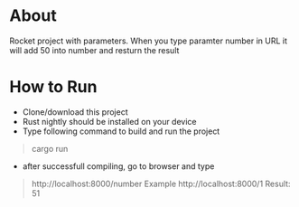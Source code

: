 # About
Rocket project with parameters. When you type paramter number in URL it will add 50 into number and resturn the result

# How to Run
- Clone/download this project 
- Rust nightly should be installed on your device
- Type following command to build and run the project
> cargo run
- after successfull compiling, go to browser and type


> http://localhost:8000/number
> Example
> http://localhost:8000/1
> Result: 
> 51







